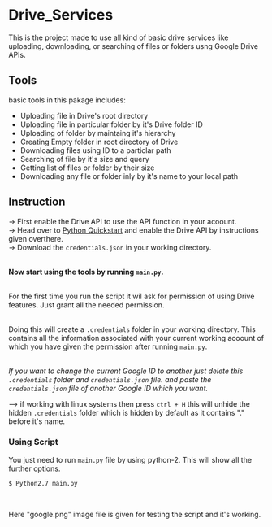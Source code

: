 # Drive_Services
This is the project made to use all kind of basic drive services like uploading, downloading, or searching of files or folders usng Google Drive APIs.

## Tools
basic tools in this pakage includes:
<ul style="list-style-type:disc;">
  <li> Uploading file in Drive's root directory </li>
  <li> Uploading file in particular folder by it's Drive folder ID </li>
  <li> Uploading of folder by maintaing it's hierarchy </li>
  <li> Creating Empty folder in root directory of Drive </li>
  <li> Downloading files using ID to a particlar path </li>
  <li> Searching of file by it's size and query </li>
  <li> Getting list of files or folder by their size </li>
  <li> Downloading any file or folder inly by it's name to your local path </li>
</ul>

## Instruction

-> First enable the Drive API to use the API function in your acoount. <br>
-> Head over to <a href="https://developers.google.com/drive/api/v3/quickstart/python">Python Quickstart</a> and enable the
   Drive API by instructions given overthere.<br>
-> Download the `credentials.json` in your working directory.<br><br>

<b>Now start using the tools by running `main.py`.</b><br><br>

For the first time you run the script it wil ask for permission of using Drive features. Just grant all the needed
permission.<br><br>

Doing this will create a `.credentials` folder in your working directory. This contains all the information associated with your current working acoount of which you have given the permission after running `main.py`.<br>
<br><i>

If you want to change the current Google ID to another just delete this `.credentials` folder and `credentials.json` file. and paste the `credentials.json` file of another Google ID which you want.
</i><br>

--> if working with linux systems then press `ctrl + H` this will unhide the hidden `.credentials` folder which is hidden by default as it contains "." before it's name.

### Using Script
You just need to run `main.py` file by using python-2. This will show all the further options.<br>

```
$ Python2.7 main.py
```
<br>

Here "google.png" image file is given for testing the script and it's working.


